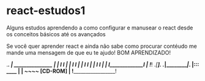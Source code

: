 # react-estudos1
Alguns estudos aprendendo a como configurar e manusear o react desde os conceitos básicos até os avançados

Se você quer aprender react e ainda não sabe como procurar contéudo me mande uma mensagem de que eu te ajudo! 
BOM APRENDIZADO!

  ._________________.
 | _______________ |
 | I             I |
 | I             I |
 | I             I |
 | I             I |
 | I_____________I |
 !_________________!
    ._[_______]_.
.___|___________|___.
|::: ____           |
|    ~~~~ [CD-ROM]  |
!___________________!
